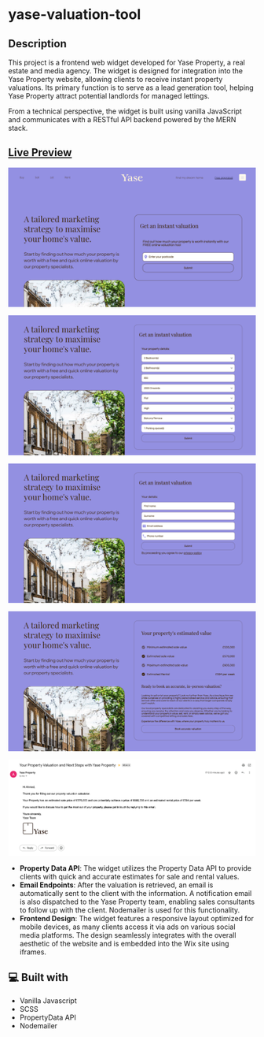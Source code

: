 # yase-valuation-tool

<h2>Description</h2>
<p>This project is a frontend web widget developed for Yase Property, a real estate and media agency. The widget is designed for integration into the Yase Property website, allowing clients to receive instant property valuations. Its primary function is to serve as a lead generation tool, helping Yase Property attract potential landlords for managed lettings.</p>

<p>From a technical perspective, the widget is built using vanilla JavaScript and communicates with a RESTful API backend powered by the MERN stack.
</p>

## [Live Preview](https://www.yaseproperty.com/freeappraisal)

![Alt text](https://raw.githubusercontent.com/AdotK8/yase-valuation-tool/refs/heads/main/readme-page-one.png)

![Alt text](https://raw.githubusercontent.com/AdotK8/yase-valuation-tool/refs/heads/main/readme-page-two.png)

![Alt text](https://raw.githubusercontent.com/AdotK8/yase-valuation-tool/refs/heads/main/readme-page-three.png)

![Alt text](https://raw.githubusercontent.com/AdotK8/yase-valuation-tool/refs/heads/main/readme-page-five.png)

![Alt text](https://raw.githubusercontent.com/AdotK8/yase-valuation-tool/refs/heads/main/readme-email.png)

<ul> 
    <li> 
        <strong>Property Data API</strong>: The widget utilizes the Property Data API to provide clients with quick and accurate estimates for sale and rental values. 
    </li> 
    <li> 
        <strong>Email Endpoints</strong>: After the valuation is retrieved, an email is automatically sent to the client with the information. A notification email is also dispatched to the Yase Property team, enabling sales consultants to follow up with the client. Nodemailer is used for this functionality. 
    </li> 
    <li> 
        <strong>Frontend Design</strong>: The widget features a responsive layout optimized for mobile devices, as many clients access it via ads on various social media platforms. The design seamlessly integrates with the overall aesthetic of the website and is embedded into the Wix site using iframes. 
    </li>
</ul>

<h2>💻 Built with</h2>
<ul>
  <li>Vanilla Javascript</li>
  <li>SCSS</li>
  <li>PropertyData API</li>
  <li>Nodemailer</li>
</ul>
